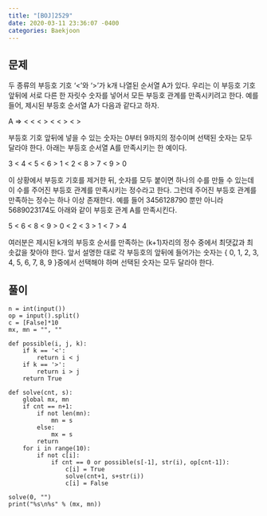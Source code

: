 ```yaml
---
title: "[BOJ]2529"
date: 2020-03-11 23:36:07 -0400
categories: Baekjoon
---
```



## 문제
두 종류의 부등호 기호 ‘<’와 ‘>’가 k개 나열된 순서열  A가 있다. 우리는 이 부등호 기호 앞뒤에 서로 다른 한 자릿수 숫자를 넣어서 모든 부등호 관계를 만족시키려고 한다. 예를 들어, 제시된 부등호 순서열 A가 다음과 같다고 하자.  

A =>  < < < > < < > < >  

부등호 기호 앞뒤에 넣을 수 있는 숫자는 0부터 9까지의 정수이며 선택된 숫자는 모두 달라야 한다. 아래는 부등호 순서열 A를 만족시키는 한 예이다.  

3 < 4 < 5 < 6 > 1 < 2 < 8 > 7 < 9 > 0  

이 상황에서 부등호 기호를 제거한 뒤, 숫자를 모두 붙이면 하나의 수를 만들 수 있는데 이 수를 주어진 부등호 관계를 만족시키는 정수라고 한다. 그런데 주어진 부등호 관계를 만족하는 정수는 하나 이상 존재한다. 예를 들어 3456128790 뿐만 아니라 5689023174도 아래와 같이 부등호 관계 A를 만족시킨다.  

5 < 6 < 8 < 9 > 0 < 2 < 3 > 1 < 7 > 4  

여러분은 제시된 k개의 부등호 순서를 만족하는 (k+1)자리의 정수 중에서 최댓값과 최솟값을 찾아야 한다. 앞서 설명한 대로 각 부등호의 앞뒤에 들어가는 숫자는 { 0, 1, 2, 3, 4, 5, 6, 7, 8, 9 }중에서 선택해야 하며 선택된 숫자는 모두 달라야 한다.  

## 풀이
```
n = int(input())
op = input().split()
c = [False]*10
mx, mn = "", ""

def possible(i, j, k):
    if k == '<':
        return i < j
    if k == '>':
        return i > j
    return True

def solve(cnt, s):
    global mx, mn
    if cnt == n+1:
        if not len(mn):
            mn = s
        else:
            mx = s
        return
    for i in range(10):
        if not c[i]:
            if cnt == 0 or possible(s[-1], str(i), op[cnt-1]):
                c[i] = True
                solve(cnt+1, s+str(i))
                c[i] = False

solve(0, "")
print("%s\n%s" % (mx, mn))
```

